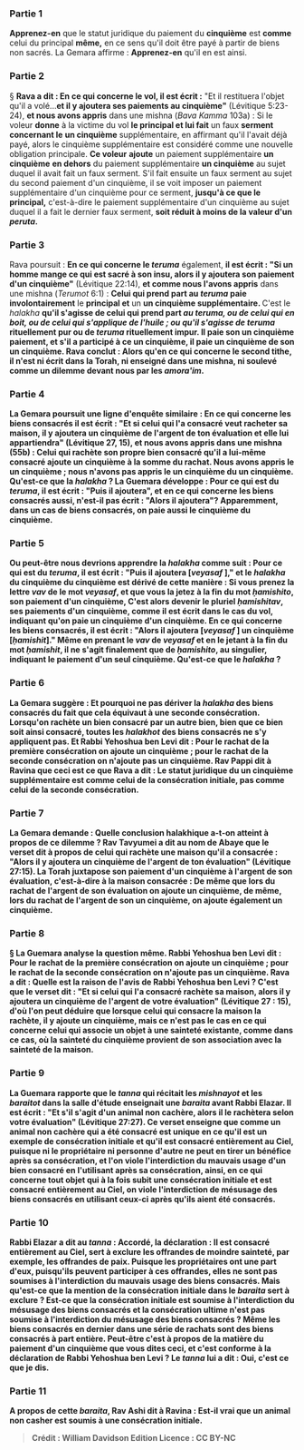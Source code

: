 
### Partie 1
<b>Apprenez-en</b> que le statut juridique du paiement du <b>cinquième</b> est <b>comme</b> celui du principal <b>même,</b> en ce sens qu'il doit être payé à partir de biens non sacrés. La Gemara affirme : <b>Apprenez-en</b> qu'il en est ainsi.

### Partie 2
§ <b>Rava a dit : En ce qui concerne le vol, il est écrit :</b> "Et il restituera l'objet qu'il a volé...<b>et il y ajoutera ses paiements au cinquième"</b> (Lévitique 5:23-24), <b>et nous avons appris</b> dans une mishna (<i>Bava Kamma</i> 103a) : Si le voleur <b>donne</b> à la victime du vol <b>le principal et lui fait</b> un faux <b>serment concernant le</b> <b>un cinquième</b> supplémentaire, en affirmant qu'il l'avait déjà payé, alors le cinquième supplémentaire est considéré comme une nouvelle obligation principale. <b>Ce voleur</b> <b>ajoute</b> un paiement supplémentaire <b>un cinquième</b> <b>en dehors</b> du paiement supplémentaire <b>un cinquième</b> au sujet duquel il avait fait un faux serment. S'il fait ensuite un faux serment au sujet du second paiement d'un cinquième, il se voit imposer un paiement supplémentaire d'un cinquième pour ce serment, <b>jusqu'à ce que le principal,</b> c'est-à-dire le paiement supplémentaire d'un cinquième au sujet duquel il a fait le dernier faux serment, <b>soit réduit à moins de la valeur d'un <i>peruta</i>.</b>

### Partie 3
Rava poursuit : <b>En ce qui concerne le <i>teruma</i></b> également, <b>il est écrit : "Si un homme mange ce qui est sacré à son insu, alors il y ajoutera son paiement d'un cinquième"</b> (Lévitique 22:14), <b>et comme nous l'avons appris</b> dans une mishna (<i>Terumot</i> 6:1) : <b>Celui qui prend part au <i>teruma</i> paie involontairement</b> le <b>principal et</b> un <b>un cinquième supplémentaire. </b> C'est le <i>halakha</i> <b>qu'il s'agisse de <b>celui qui prend part</b> <i>au <i>teruma</i>, <b>ou de celui qui en boit</b>, <b>ou de celui qui s'applique</b> de l'huile ; ou <b>qu'il s'agisse de <b>teruma</i> rituellement pur ou de <i>teruma</i> rituellement impur. Il paie son un cinquième</b> paiement, <b>et</b> s'il a participé à ce un cinquième, il paie <b>un cinquième de son un cinquième.</b> Rava conclut : <b>Alors qu'en ce qui concerne</b> le second <b>tithe,</b> il <b>n'est ni écrit</b> dans la Torah, <b>ni enseigné</b> dans <b>une mishna, ni soulevé comme un dilemme devant nous</b> par les <i>amora'im</i>.

### Partie 4
La Gemara poursuit une ligne d'enquête similaire : <b>En ce qui concerne les biens consacrés</b> <b>il est écrit : "Et si celui qui l'a consacré veut racheter sa maison, il y ajoutera un cinquième de l'argent de ton évaluation</b> et elle lui appartiendra" (Lévitique 27, 15), <b>et nous avons appris</b> dans une mishna (55b) : <b>Celui qui rachète son</b> propre bien <b>consacré</b> qu'il a lui-même consacré <b>ajoute un cinquième</b> à la somme du rachat. <b>Nous avons appris le un cinquième ; nous n'avons pas appris le un cinquième du un cinquième. Qu'est-ce que</b> la <i>halakha</i> ? La Guemara développe : <b>Pour ce qui est du <i>teruma</i>, il est écrit : "Puis il ajoutera", </b> et <b>en ce qui concerne les biens consacrés</b> <b>aussi, n'est-il pas écrit : "Alors il ajoutera"?</b> Apparemment, dans un cas de biens consacrés, on paie aussi le cinquième du cinquième.

### Partie 5
<b>Ou peut-être</b> nous devrions apprendre la <i>halakha</i> comme suit : <b>Pour ce qui est du <i>teruma</i>, il est écrit : "Puis il ajoutera [<i>veyasaf</i> ],"</b> et le <i>halakha</i> du cinquième du cinquième est dérivé de cette manière : <b>Si vous prenez la</b> lettre <b><i>vav</i> de</b> le mot <b><i>veyasaf</i>, et que vous la jetez à</b> la fin du mot <b><i>ḥamishito</i>,</b> son paiement d'un cinquième, <b>C'est</b> alors <b>devenir</b> le pluriel <b><i>ḥamishitav</i>,</b> ses paiements d'un cinquième, comme il est écrit dans le cas du vol, indiquant qu'on paie un cinquième d'un cinquième. <b>En ce qui concerne les biens consacrés</b>, <b>il est écrit : "Alors il ajoutera [<i>veyasaf</i> ] un cinquième [<i>ḥamishit</i>]." Même en prenant le <i>vav</i> de <i>veyasaf</i> et en le jetant à</b> la fin du mot <b><i>ḥamishit</i>, il ne s'agit finalement</b> que de <b><i>ḥamishito</i>,</b> au singulier, indiquant le paiement d'un seul cinquième. Qu'est-ce que le <i>halakha</i> ?

### Partie 6
La Gemara suggère : <b>Et pourquoi ne pas dériver</b> la <i>halakha</i> des biens consacrés du fait <b>que cela équivaut</b> à <b>une seconde consécration.</b> Lorsqu'on rachète un bien consacré par un autre bien, bien que ce bien soit ainsi consacré, toutes les <i>halakhot</i> des biens consacrés ne s'y appliquent pas. <b>Et Rabbi Yehoshua ben Levi dit : Pour</b> le rachat de la <b>première consécration on ajoute un cinquième ; pour</b> le rachat de la <b>seconde consécration on n'ajoute pas un cinquième. Rav Pappi dit à Ravina</b> que <b>ceci</b> est ce que <b>Rava a dit :</b> Le statut juridique du <b>un cinquième supplémentaire est comme</b> celui <b>de la consécration initiale,</b> pas comme celui de la seconde consécration.

### Partie 7
La Gemara demande : <b>Quelle</b> conclusion halakhique <b>a-t-on</b> atteint <b>à propos</b> de ce dilemme ? <b>Rav Tavyumei a dit au nom de Abaye</b> que <b>le verset dit</b> à propos de celui qui rachète une maison qu'il a consacrée : <b>"Alors il y ajoutera un cinquième de l'argent de ton évaluation</b>" (Lévitique 27:15). La Torah <b>juxtapose son</b> paiement d'un <b>cinquième à l'argent de son évaluation,</b> c'est-à-dire à la maison consacrée : <b>De même que</b> lors du rachat de <b>l'argent de son évaluation on ajoute un cinquième, de même,</b> lors du rachat de <b>l'argent de son un cinquième, on ajoute également un cinquième.</b>

### Partie 8
§ La Guemara analyse <b>la</b> question <b>même. Rabbi Yehoshua ben Levi dit : Pour</b> le rachat de la <b>première consécration on ajoute un cinquième ; pour</b> le rachat de la <b>seconde consécration on n'ajoute pas un cinquième. Rava a dit : Quelle est la raison</b> de l'avis <b>de Rabbi Yehoshua ben Levi ?</b> C'est que <b>le verset dit : "Et si celui qui l'a consacré rachète sa maison,</b> alors il y ajoutera un cinquième de l'argent de votre évaluation" (Lévitique 27 : 15), d'où l'on peut déduire que lorsque <b>celui qui consacre</b> la maison la rachète, il y ajoute un cinquième, <b>mais</b> ce n'est <b>pas</b> le cas en ce qui concerne <b>celui qui associe</b> un objet à une sainteté existante, comme dans ce cas, où la sainteté du cinquième provient de son association avec la sainteté de la maison.

### Partie 9
La Guemara rapporte que <b>le <i>tanna</i></b> qui récitait les <i>mishnayot</i> et les <i>baraitot</i> dans la salle d'étude <b>enseignait</b> une <i>baraita</i> <b>avant Rabbi Elazar.</b> Il est écrit : <b>"Et s'il s'agit d'un animal non cachère, alors il le rachètera selon votre évaluation"</b> (Lévitique 27:27). Ce verset enseigne que <b>comme un animal non cachère</b> qui a été consacré <b>est unique</b> en <b>ce qu'il est</b> un exemple de <b>consécration initiale et qu'il est</b> consacré <b>entièrement au Ciel,</b> puisque ni le propriétaire ni personne d'autre ne peut en tirer un bénéfice après sa consécration, <b>et l'on</b> viole l'interdiction du <b>mauvais usage</b> d'un bien consacré <b>en</b> l'utilisant <b>après sa consécration, <b>ainsi, </b> en ce qui concerne <b>tout objet</b> qui à la fois subit une <b>consécration initiale et est</b> consacré <b>entièrement au Ciel, on</b> viole l'interdiction de <b>mésusage</b> des biens consacrés <b>en</b> utilisant <b>ceux-ci</b> après qu'ils aient été consacrés.

### Partie 10
<b>Rabbi Elazar a dit au <i>tanna</i> : Accordé,</b> la déclaration : <b>Il est</b> consacré <b>entièrement au Ciel,</b> sert <b>à exclure les offrandes de moindre sainteté,</b> par exemple, les offrandes de paix. <b>Puisque les propriétaires ont</b> une part <b>d'eux,</b> puisqu'ils peuvent participer à ces offrandes, <b>elles ne sont pas soumises</b> à l'interdiction du <b>mauvais usage</b> des biens consacrés. <b>Mais qu'est-ce que</b> la mention de la <b>consécration initiale</b> dans le <i>baraita</i> sert <b>à exclure ?</b> Est-ce que la <b>consécration initiale est soumise</b> à l'interdiction du <b>mésusage</b> des biens consacrés et la <b>consécration ultime n'est pas soumise</b> à l'interdiction du <b>mésusage</b> des biens consacrés ? Même les biens consacrés en dernier dans une série de rachats sont des biens consacrés à part entière. <b>Peut-être</b> c'est à propos <b>de</b> la <b>matière du</b> paiement d'un <b>cinquième</b> que <b>vous dites</b> ceci, <b>et</b> c'est <b>conforme</b> à la déclaration de <b>Rabbi Yehoshua ben Levi ?</b> Le <i>tanna</i> <b>lui a dit : Oui, c'est</b> ce que <b>je dis.</b>

### Partie 11
A propos de cette <i>baraita</i>, <b>Rav Ashi dit à Ravina :</b> Est-il vrai que <b>un animal non casher est</b> soumis <b>à une consécration initiale</b>.

>Crédit : William Davidson Edition
>Licence : CC BY-NC